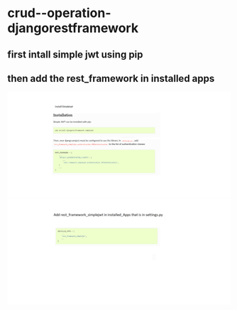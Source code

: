 # crud--operation-djangorestframework

## first intall simple jwt using pip
## then add the  rest_framework in installed apps

<img src="https://github.com/deep0072/crud--operation-djangorestframework/blob/jwt/img/Untitled.png" />

<img src="https://github.com/deep0072/crud--operation-djangorestframework/blob/jwt/img/Untitled2.png" />


